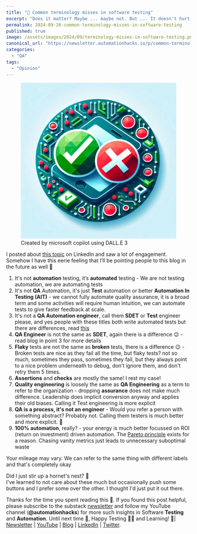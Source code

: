 ```yaml
---
title: "📛 Common terminology misses in software testing"
excerpt: "Does it matter? Maybe ... maybe not. But ... It doesn't hurt to be clear"
permalink: 2024-09-26-common-terminology-misses-in-software-testing
published: true
image: /assets/images/2024/09/terminology-misses-in-software-testing.png
canonical_url: "https://newsletter.automationhacks.io/p/common-terminology-misses-in-software"
categories:
  - "QA"
tags:
  - "Opinion"
---
```


<figure class="image">
    <img src="assets/images/2024/09/terminology-misses-in-software-testing.png" alt="Image showing green tick and a red circle">
    <figcaption>Created by microsoft copilot using DALL.E 3</figcaption>
</figure>

I posted about [this topic](https://www.linkedin.com/posts/automationhacks_softwaretesting-qa-qualityengineering-activity-7244599705110749184-DkEm?utm_source=share&utm_medium=member_desktop) on LinkedIn and saw a lot of engagement. Somehow I have this eerie feeling that I’ll be pointing people to this blog in the future as well 🔮

1. It's not **automation** testing, it’s **automated** testing - We are not testing automation, we are automating tests
2. It's not **QA** Automation, it's just **Test** automation or better **Automation In Testing (AIT)** - we cannot fully automate quality assurance, it is a broad term and some activities will require human intuition, we can automate tests to give faster feedback at scale.
3. It's not a **QA Automation engineer**, call them **SDET** or **Test** engineer please, and yes people with these titles both write automated tests but there are differences, read [this](https://automationhacks.io/2021/08/22/who-the-heck-is-an-SDET)
4. **QA Engineer** is not the same as **SDET**, again there is a difference 😉 - read blog in point 3 for more details
5. **Flaky** tests are not the same as **broken** tests, there is a difference 😉 - Broken tests are nice as they fail all the time, but flaky tests? not so much, sometimes they pass, sometimes they fail, but they always point to a nice problem underneath to debug, don’t ignore them, and don’t retry them 5 times.
6. **Assertions** and **checks** are mostly the same! I rest my case!
7. **Quality engineering** is loosely the same as **QA Engineering** as a term to refer to the organization - dropping **assurance** does not make much difference. Leadership does implicit conversion anyway and applies their old biases. Calling it Test engineering is more explicit
8. **QA is a process, it's not an engineer** - Would you refer a person with something abstract? Probably not. Calling them testers is much better and more explicit. 🙏
9. **100% automation**, really? - your energy is much better focussed on ROI (return on investment) driven automation. The [Pareto principle](https://en.wikipedia.org/wiki/Pareto_principle) exists for a reason. Chasing vanity metrics just leads to unnecessary suboptimal waste

Your mileage may vary. We can refer to the same thing with different labels and that's completely okay

Did I just stir up a hornet's nest? 🫣 \
I've learned to not care about these much but occasionally push some buttons and I prefer some over the other. I thought I'd just put it out there.

Thanks for the time you spent reading this 🙌. If you found this post helpful, please subscribe to the substack [newsletter](https://newsletter.automationhacks.io/) and follow my YouTube channel (**@automationhacks**) for more such insights in Software **Testing** and **Automation**. Until next time 👋, Happy Testing 🕵🏻 and Learning! 🌱| [Newsletter](https://newsletter.automationhacks.io/) | [YouTube](https://www.youtube.com/@automationhacks) | [Blog](https://automationhacks.io/) | [LinkedIn](https://www.linkedin.com/in/automationhacks/) | [Twitter](https://twitter.com/automationhacks).

